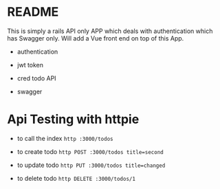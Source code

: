 # README

This is simply a rails API only APP which deals with authentication which has Swagger only. Will add a Vue front end on top of this App.


* authentication

* jwt token

* cred todo API

* swagger

# Api Testing with httpie

* to call the index `http :3000/todos`

* to create todo `http POST :3000/todos title=second`

* to update todo `http PUT :3000/todos title=changed`

* to delete todo `http DELETE :3000/todos/1`